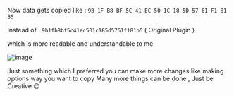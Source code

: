 Now data gets copied like : `9B 1F B8 BF 5C 41 EC 50 1C 18 5D 57 61 F1 81 B5`

Instead of  : `9b1fb8bf5c41ec501c185d5761f181b5`  ( Original Plugin )

which is more readable and understandable to me

![image](https://github.com/user-attachments/assets/1b302c6f-d973-430a-a205-8bad1edbcd94)


Just something which I preferred you can make more changes like making options way you want to copy
Many more things can be done , Just be Creative 😊
